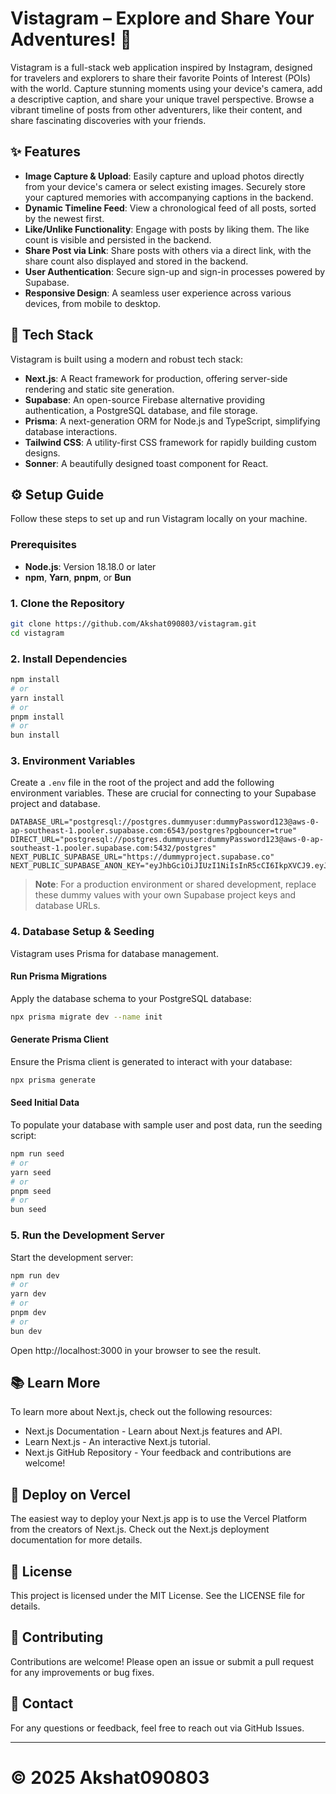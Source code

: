# Vistagram – Explore and Share Your Adventures! 📸

Vistagram is a full-stack web application inspired by Instagram, designed for travelers and explorers to share their favorite Points of Interest (POIs) with the world. Capture stunning moments using your device's camera, add a descriptive caption, and share your unique travel perspective. Browse a vibrant timeline of posts from other adventurers, like their content, and share fascinating discoveries with your friends.

## ✨ Features

- **Image Capture & Upload**: Easily capture and upload photos directly from your device's camera or select existing images. Securely store your captured memories with accompanying captions in the backend.
- **Dynamic Timeline Feed**: View a chronological feed of all posts, sorted by the newest first.
- **Like/Unlike Functionality**: Engage with posts by liking them. The like count is visible and persisted in the backend.
- **Share Post via Link**: Share posts with others via a direct link, with the share count also displayed and stored in the backend.
- **User Authentication**: Secure sign-up and sign-in processes powered by Supabase.
- **Responsive Design**: A seamless user experience across various devices, from mobile to desktop.

## 🚀 Tech Stack

Vistagram is built using a modern and robust tech stack:

- **Next.js**: A React framework for production, offering server-side rendering and static site generation.
- **Supabase**: An open-source Firebase alternative providing authentication, a PostgreSQL database, and file storage.
- **Prisma**: A next-generation ORM for Node.js and TypeScript, simplifying database interactions.
- **Tailwind CSS**: A utility-first CSS framework for rapidly building custom designs.
- **Sonner**: A beautifully designed toast component for React.

## ⚙️ Setup Guide

Follow these steps to set up and run Vistagram locally on your machine.

### Prerequisites

- **Node.js**: Version 18.18.0 or later
- **npm**, **Yarn**, **pnpm**, or **Bun**

### 1. Clone the Repository

```bash
git clone https://github.com/Akshat090803/vistagram.git
cd vistagram
```

### 2. Install Dependencies

```bash
npm install
# or
yarn install
# or
pnpm install
# or
bun install
```

### 3. Environment Variables

Create a `.env` file in the root of the project and add the following environment variables. These are crucial for connecting to your Supabase project and database.

```env
DATABASE_URL="postgresql://postgres.dummyuser:dummyPassword123@aws-0-ap-southeast-1.pooler.supabase.com:6543/postgres?pgbouncer=true"
DIRECT_URL="postgresql://postgres.dummyuser:dummyPassword123@aws-0-ap-southeast-1.pooler.supabase.com:5432/postgres"
NEXT_PUBLIC_SUPABASE_URL="https://dummyproject.supabase.co"
NEXT_PUBLIC_SUPABASE_ANON_KEY="eyJhbGciOiJIUzI1NiIsInR5cCI6IkpXVCJ9.eyJpc3MiOiJzdXBhYmFzZSIsInJlZiI6ImR1bW15cHJvamVjdCIsInJvbGUiOiJhbm9uIiwiaWF0IjoxNzU0NzU2Mzg1LCJleHAiOjIwNzAzMzIzODV9.dummyKey1234567890abcdef"
```

> **Note**: For a production environment or shared development, replace these dummy values with your own Supabase project keys and database URLs.

### 4. Database Setup & Seeding

Vistagram uses Prisma for database management.

#### Run Prisma Migrations

Apply the database schema to your PostgreSQL database:

```bash
npx prisma migrate dev --name init
```

#### Generate Prisma Client

Ensure the Prisma client is generated to interact with your database:

```bash
npx prisma generate
```

#### Seed Initial Data

To populate your database with sample user and post data, run the seeding script:

```bash
npm run seed
# or
yarn seed
# or
pnpm seed
# or
bun seed
```

### 5. Run the Development Server

Start the development server:

```bash
npm run dev
# or
yarn dev
# or
pnpm dev
# or
bun dev
```

Open http://localhost:3000 in your browser to see the result.

## 📚 Learn More

To learn more about Next.js, check out the following resources:

- Next.js Documentation - Learn about Next.js features and API.
- Learn Next.js - An interactive Next.js tutorial.
- Next.js GitHub Repository - Your feedback and contributions are welcome!

## 🚀 Deploy on Vercel

The easiest way to deploy your Next.js app is to use the Vercel Platform from the creators of Next.js. Check out the Next.js deployment documentation for more details.

## 📝 License

This project is licensed under the MIT License. See the LICENSE file for details.

## 🙌 Contributing

Contributions are welcome! Please open an issue or submit a pull request for any improvements or bug fixes.

## 📧 Contact

For any questions or feedback, feel free to reach out via GitHub Issues.

---

# © 2025 Akshat090803